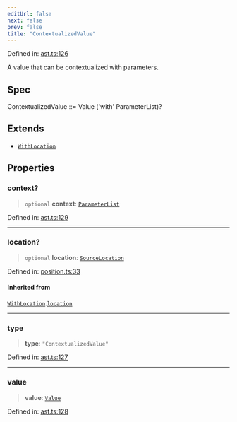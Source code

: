 ```yaml
---
editUrl: false
next: false
prev: false
title: "ContextualizedValue"
---
```


Defined in: [ast.ts:126](https://github.com/rcs-agents/rcs-lang/blob/44f56387ee45f73805b6a88a5582e17ead444456/packages/ast/src/ast.ts#L126)

A value that can be contextualized with parameters.

## Spec

ContextualizedValue ::= Value ('with' ParameterList)?

## Extends

- [`WithLocation`](/api/ast/interfaces/withlocation/)

## Properties

### context?

> `optional` **context**: [`ParameterList`](/api/ast/type-aliases/parameterlist/)

Defined in: [ast.ts:129](https://github.com/rcs-agents/rcs-lang/blob/44f56387ee45f73805b6a88a5582e17ead444456/packages/ast/src/ast.ts#L129)

***

### location?

> `optional` **location**: [`SourceLocation`](/api/ast/interfaces/sourcelocation/)

Defined in: [position.ts:33](https://github.com/rcs-agents/rcs-lang/blob/44f56387ee45f73805b6a88a5582e17ead444456/packages/ast/src/position.ts#L33)

#### Inherited from

[`WithLocation`](/api/ast/interfaces/withlocation/).[`location`](/api/ast/interfaces/withlocation/#location)

***

### type

> **type**: `"ContextualizedValue"`

Defined in: [ast.ts:127](https://github.com/rcs-agents/rcs-lang/blob/44f56387ee45f73805b6a88a5582e17ead444456/packages/ast/src/ast.ts#L127)

***

### value

> **value**: [`Value`](/api/ast/type-aliases/value/)

Defined in: [ast.ts:128](https://github.com/rcs-agents/rcs-lang/blob/44f56387ee45f73805b6a88a5582e17ead444456/packages/ast/src/ast.ts#L128)
